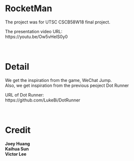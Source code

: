 <h1>RocketMan</h1>
<p>The project was for UTSC CSCB58W18 final project.</p>
The presentation video URL:<br>
https://youtu.be/Ow5vHelS0y0<br>
<br>
<br>
<h1>Detail</h1>
<p>We get the inspiration from the game, WeChat Jump.<br>
Also, we get inspiration from the previous peoject Dot Runner<br></p>
URL of Dot Runner:<br>
https://github.com/LukeBi/DotRunner<br>
<br>
<br>
<h1>Credit</h1>
<b>Joey Huang<br></b>
<b>Kaihua Sun<br></b>
<b>Victor Lee<br></b>


